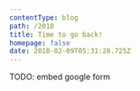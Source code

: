 ```yaml
---
contentType: blog
path: /2018
title: Time to go back!
homepage: false
date: 2018-02-09T05:31:28.725Z
---
```

TODO: embed google form
